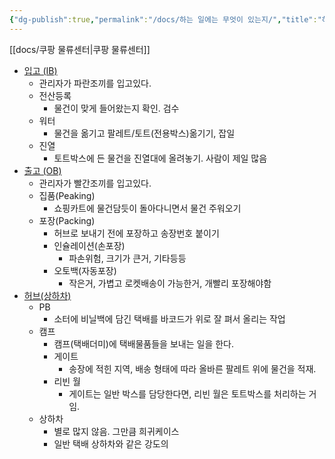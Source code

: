 ```yaml
---
{"dg-publish":true,"permalink":"/docs/하는 일에는 무엇이 있는지/","title":"하는 일에는 무엇이 있는지"}
---
```



[[docs/쿠팡 물류센터\|쿠팡 물류센터]]

- [입고 (IB)](https://doryongnyong.tistory.com/entry/%EC%BF%A0%ED%8C%A1-%EC%9D%BC%EC%9A%A9%EC%A7%81-%EC%9E%85%EA%B3%A0IB)
	- 관리자가 파란조끼를 입고있다.
	- 전산등록
		- 물건이 맞게 들어왔는지 확인. 검수
	- 워터
		- 물건을 옮기고 팔레트/토트(전용박스)옮기기, 잡일
	- 진열
		- 토트박스에 든 물건을 진열대에 올려놓기. 사람이 제일 많음
- [출고 (OB)](https://doryongnyong.tistory.com/entry/%EC%BF%A0%ED%8C%A1-%EC%95%8C%EB%B0%94-%EC%B6%9C%EA%B3%A0-OB-%ED%95%98%EB%8A%94%EC%9D%BC)
	- 관리자가 빨간조끼를 입고있다.
	- 집품(Peaking)
		- 쇼핑카트에 물건담듯이 돌아다니면서 물건 주워오기
	- 포장(Packing)
		- 허브로 보내기 전에 포장하고 송장번호 붙이기
		- 인슐레이션(손포장)
			- 파손위험, 크기가 큰거, 기타등등
		- 오토백(자동포장)
			- 작은거, 가볍고 로켓배송이 가능한거, 개빨리 포장해야함
- [허브(상하차)](https://repnam.kr/%ec%bf%a0%ed%8c%a1-%ed%97%88%eb%b8%8c-%ed%9b%84%ea%b8%b0/)
	- PB
		- 소터에 비닐백에 담긴 택배를 바코드가 위로 잘 펴서 올리는 작업
	- 캠프
		- 캠프(택배더미)에 택배물품들을 보내는 일을 한다.
		- 게이트
			- 송장에 적힌 지역, 배송 형태에 따라 올바른 팔레트 위에 물건을 적재. 
		- 리빈 월
			- 게이트는 일반 박스를 담당한다면, 리빈 월은 토트박스를 처리하는 거임.
	- 상하차
		- 별로 많지 않음. 그만큼 희귀케이스
		- 일반 택배 상하차와 같은 강도의 

